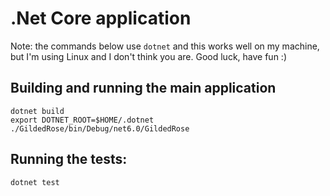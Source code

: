 # .Net Core application

Note: the commands below use `dotnet` and this works well on my machine,
but I'm using Linux and I don't think you are. Good luck, have fun :)

## Building and running the main application

```
dotnet build
export DOTNET_ROOT=$HOME/.dotnet
./GildedRose/bin/Debug/net6.0/GildedRose
```

## Running the tests:

```
dotnet test
```

